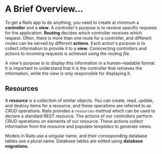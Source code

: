 # A Brief Overview...

To get a Rails app to do anything, you need to create at minimum a **controller** and a **view**.
A *controller*'s purpose is to receive specific requests for the application. **Routing** decides
which controller receives which request. Often, there is more than one route for a controller, and
different routes can be served by different **actions**. Each action's purpose is to collect information
to provide it to a **view**. Conncecting controllers and actions to incoming requests is achieved using the *routing file*.

A *view*'s purpose is to display this information in a human-readable format. It is important to understand that
it is the controller that retrieves the information, while the view is only responsible for displaying it. 

## Resources

A **resource** is a collection of similar objects. You can create, read, update, and destroy items for a resource, and these
operations are referred to as *CRUD* operations. Rails provides a ```resources``` method which can be used to declare a 
standard REST resource. The actions of our controllers perform CRUD operations on elements of our resource. These actions collect information from the resource and populate *templates* to generate views.
 
Models in Rails use a singular name, and their corresponding database tables use a plural name. Database tables are edited using
**database migrations**.

